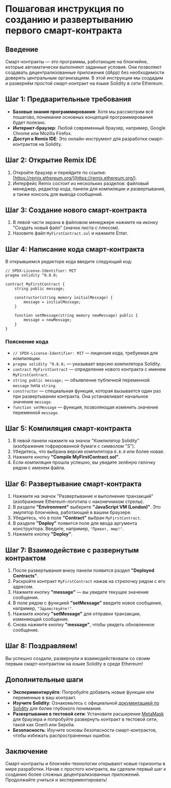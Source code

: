 # Пошаговая инструкция по созданию и развертыванию первого смарт-контракта

## Введение

Смарт-контракты — это программы, работающие на блокчейне, которые автоматически выполняют заданные условия. Они позволяют создавать децентрализованные приложения (dApp) без необходимости доверять центральным организациям. В этой инструкции мы создадим и развернём простой смарт-контракт на языке Solidity в сети Ethereum.

## Шаг 1: Предварительные требования

- **Базовые знания программирования**: Хотя мы рассмотрим всё пошагово, понимание основных концепций программирования будет полезно.
- **Интернет-браузер**: Любой современный браузер, например, Google Chrome или Mozilla Firefox.
- **Доступ к Remix IDE**: Это онлайн-инструмент для разработки смарт-контрактов на Solidity.

## Шаг 2: Открытие Remix IDE

1. Откройте браузер и перейдите по ссылке: [https://remix.ethereum.org/](https://remix.ethereum.org/).
2. Интерфейс Remix состоит из нескольких разделов: файловый менеджер, редактор кода, панели для компиляции и развертывания, а также консоль для вывода сообщений.

## Шаг 3: Создание нового смарт-контракта

1. В левой части экрана в файловом менеджере нажмите на иконку "Создать новый файл" (значок листа с плюсом).
2. Назовите файл `MyFirstContract.sol` и нажмите Enter.

## Шаг 4: Написание кода смарт-контракта

В открывшемся редакторе кода введите следующий код:

```solidity
// SPDX-License-Identifier: MIT
pragma solidity ^0.8.0;

contract MyFirstContract {
    string public message;

    constructor(string memory initialMessage) {
        message = initialMessage;
    }

    function setMessage(string memory newMessage) public {
        message = newMessage;
    }
}
```

### Пояснение кода

- `// SPDX-License-Identifier: MIT` — лицензия кода, требуемая для компиляции.
- `pragma solidity ^0.8.0;` — указывает версию компилятора Solidity.
- `contract MyFirstContract` — определение нового контракта с именем `MyFirstContract`.
- `string public message;` — объявление публичной переменной `message` типа `string`.
- `constructor` — специальная функция, которая вызывается один раз при развертывании контракта. Она устанавливает начальное значение `message`.
- `function setMessage` — функция, позволяющая изменить значение переменной `message`.

## Шаг 5: Компиляция смарт-контракта

1. В левой панели нажмите на значок "Компилятор Solidity" (изображение гофрированной бумаги с символом "S").
2. Убедитесь, что выбрана версия компилятора `0.8.0` или более новая.
3. Нажмите кнопку **"Compile MyFirstContract.sol"**.
4. Если компиляция прошла успешно, вы увидите зелёную галочку рядом с именем файла.

## Шаг 6: Развертывание смарт-контракта

1. Нажмите на значок "Развертывание и выполнение транзакций" (изображение Ethereum-логотипа с наконечником стрелы).
2. В разделе **"Environment"** выберите **"JavaScript VM (London)"**. Это эмулятор блокчейна, работающий в вашем браузере.
3. Убедитесь, что в поле **"Contract"** выбран `MyFirstContract`.
4. В разделе **"Deploy"** появится поле для ввода аргумента конструктора. Введите, например, `"Привет, мир!"`.
5. Нажмите кнопку **"Deploy"**.

## Шаг 7: Взаимодействие с развернутым контрактом

1. После развертывания внизу панели появится раздел **"Deployed Contracts"**.
2. Раскройте контракт `MyFirstContract` нажав на стрелочку рядом с его адресом.
3. Нажмите кнопку **"message"** — вы увидите текущее значение сообщения.
4. В поле рядом с функцией **"setMessage"** введите новое сообщение, например, `"Здравствуйте!"`.
5. Нажмите кнопку **"setMessage"** для отправки транзакции, изменяющей сообщение.
6. Снова нажмите кнопку **"message"**, чтобы увидеть обновленное сообщение.

## Шаг 8: Поздравляем!

Вы успешно создали, развернули и взаимодействовали со своим первым смарт-контрактом на языке Solidity в среде Ethereum!

## Дополнительные шаги

- **Экспериментируйте**: Попробуйте добавить новые функции или переменные в ваш контракт.
- **Изучите Solidity**: Ознакомьтесь с официальной [документацией по Solidity](https://docs.soliditylang.org/) для более глубокого понимания.
- **Развертывание в тестовой сети**: Установите расширение [MetaMask](https://metamask.io/) для браузера и попробуйте развернуть контракт в тестовой сети, такой как Goerli или Sepolia.
- **Безопасность**: Изучите основы безопасности смарт-контрактов, чтобы избежать распространенных ошибок.

## Заключение

Смарт-контракты и блокчейн-технологии открывают новые горизонты в мире разработки. Начав с простого контракта, вы сделали первый шаг к созданию более сложных децентрализованных приложений. Продолжайте учиться и экспериментировать!